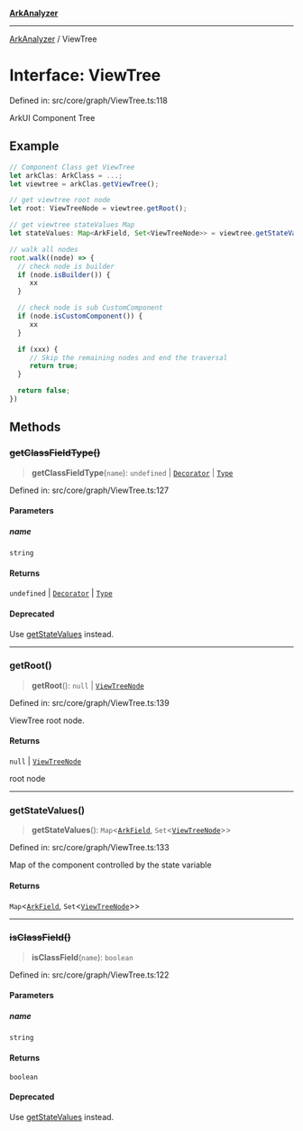 [**ArkAnalyzer**](../README.md)

***

[ArkAnalyzer](../globals.md) / ViewTree

# Interface: ViewTree

Defined in: src/core/graph/ViewTree.ts:118

ArkUI Component Tree

## Example

```ts
// Component Class get ViewTree
let arkClas: ArkClass = ...;
let viewtree = arkClas.getViewTree();

// get viewtree root node
let root: ViewTreeNode = viewtree.getRoot();

// get viewtree stateValues Map
let stateValues: Map<ArkField, Set<ViewTreeNode>> = viewtree.getStateValues();

// walk all nodes
root.walk((node) => {
  // check node is builder
  if (node.isBuilder()) {
     xx
  }

  // check node is sub CustomComponent
  if (node.isCustomComponent()) {
     xx
  }

  if (xxx) {
     // Skip the remaining nodes and end the traversal
     return true;
  }

  return false;
})
```

## Methods

### ~~getClassFieldType()~~

> **getClassFieldType**(`name`): `undefined` \| [`Decorator`](../classes/Decorator.md) \| [`Type`](../classes/Type.md)

Defined in: src/core/graph/ViewTree.ts:127

#### Parameters

##### name

`string`

#### Returns

`undefined` \| [`Decorator`](../classes/Decorator.md) \| [`Type`](../classes/Type.md)

#### Deprecated

Use [getStateValues](#getstatevalues) instead.

***

### getRoot()

> **getRoot**(): `null` \| [`ViewTreeNode`](ViewTreeNode.md)

Defined in: src/core/graph/ViewTree.ts:139

ViewTree root node.

#### Returns

`null` \| [`ViewTreeNode`](ViewTreeNode.md)

root node

***

### getStateValues()

> **getStateValues**(): `Map`\<[`ArkField`](../classes/ArkField.md), `Set`\<[`ViewTreeNode`](ViewTreeNode.md)\>\>

Defined in: src/core/graph/ViewTree.ts:133

Map of the component controlled by the state variable

#### Returns

`Map`\<[`ArkField`](../classes/ArkField.md), `Set`\<[`ViewTreeNode`](ViewTreeNode.md)\>\>

***

### ~~isClassField()~~

> **isClassField**(`name`): `boolean`

Defined in: src/core/graph/ViewTree.ts:122

#### Parameters

##### name

`string`

#### Returns

`boolean`

#### Deprecated

Use [getStateValues](#getstatevalues) instead.
